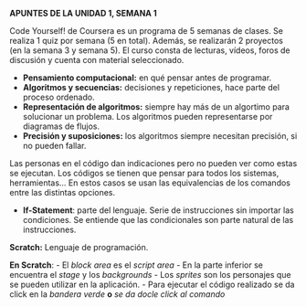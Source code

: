 **APUNTES DE LA UNIDAD 1, SEMANA 1**

Code Yourself! de Coursera es un programa de 5 semanas de clases. Se realiza 1 quiz por semana (5 en total). Además, se realizarán 2 proyectos (en la semana 3 y semana 5). El curso consta de lecturas, vídeos, foros de discusión y cuenta con material seleccionado.

- **Pensamiento computacional:** en qué pensar antes de programar.
- **Algoritmos y secuencias:** decisiones y repeticiones, hace parte del proceso ordenado.
- **Representación de algoritmos:** siempre hay más de un algortimo para solucionar un problema. 
   Los algoritmos pueden representarse por diagramas de flujos.
- **Precisión y suposiciones:** los algoritmos siempre necesitan precisión, si no pueden fallar.

Las personas en el código dan indicaciones pero no pueden ver como estas se ejecutan.
    Los códigos se tienen que pensar para todos los sistemas, herramientas...
        En estos casos se usan las equivalencias de los comandos entre las distintas opciones.
- **If-Statement**: parte del lenguaje.
    Serie de instrucciones sin importar las condiciones.
        Se entiende que las condicionales son parte natural de las instrucciones.

**Scratch:** Lenguaje de programación.

**En Scratch**: 
    - El *block area* es el *script area*
    - En la parte inferior se encuentra el *stage* y los *backgrounds*
    - Los *sprites* son los personajes que se pueden utilizar en la aplicación.
    - Para ejecutar el código realizado se da click en la *bandera verde* **o** *se da docle click al comando*